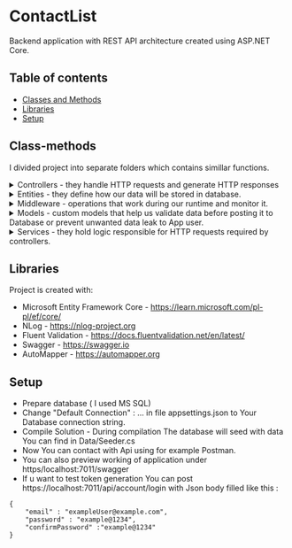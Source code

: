 # ContactList
Backend application with REST API architecture created using ASP.NET Core.
## Table of contents
* [Classes and Methods](#class-methods)
* [Libraries](#libraries)
* [Setup](#setup)

## Class-methods
I divided project into separate folders which contains simillar functions.
<details><summary>Controllers - they handle HTTP requests and generate HTTP responses</summary>
<p>

For example ContactController is responsible for Contacts in our application.
``` C#
namespace ContactListApi.Controllers
{
    [Route("api/contact")]
    [Authorize]
    [ApiController]
```
First we declare that our route to data will be "https:/localhost:7011/api/contact.
Then we declare that we want our data to be protected from unwanted api users. It can be seen when api user provide us with JWT.
Then we declare that our errors will be handled by custom Middleware.
``` C#
        [HttpGet]
        [AllowAnonymous]
        public ActionResult<IEnumerable<Contact>> GetAll([FromQuery]ContactQuery query)
        {
            var contactsDtos = _contactService.GetAll(query);

            return Ok(contactsDtos);
        }
```
HttpGet action let everyone see our list of contacts. To display it it references to ContactQuery which allow user to filter Data he gets.
For example : https://localhost:7011/api/contact?searchPhrase=a&pageSize=5&pageNumber=2&sortBy=FirstName&sortDirection=ASC <br>
Returns : 5 records sorted by First name Ascending.
</p>
</details>

<details><summary>Entities - they define how our data will be stored in database.</summary>
<p>
  
``` C#
  //Wymuszenie unikatowości adresu email 
    [Index(nameof(Email), IsUnique = true)]
    public class Contact
    {
        //Primary key
        [Key]
        public int Id { get; set; }
        //Fields
        public string? FirstName { get; set; }
        public string? LastName { get; set; }
        public string? Email { get; set; }
        public string? PhoneNumber { get; set; }
        public string? PasswordHash { get; set; }

        [Display(Name = "Birth Date")]
        [DataType(DataType.Date)]
        public DateTime? BirthDate { get; set; }
        //Foreign Key to Category
        public int? CategoryId { get; set; }
        public virtual Category? Category { get; set; }
        public int? SubCategoryId { get; set; }
        public virtual SubCategory? SubCategory { get; set; }

    }
```
  </p>
</details>

<details><summary>Middleware - operations that work during our runtime and monitor it.</summary>
  
  ``` C#
    
  namespace ContactListApi.Middleware
{
    public class ErrorHandlingMiddleware : IMiddleware
    {
        private readonly ILogger<ErrorHandlingMiddleware> _logger;

        public ErrorHandlingMiddleware(ILogger<ErrorHandlingMiddleware> logger)
        {
            _logger = logger;
        }
        public async Task InvokeAsync(HttpContext context, RequestDelegate next)
        {
            try
            {
                await next.Invoke(context);
            }
            catch (NotFoundException notFoundException)
            {
                context.Response.StatusCode = 404;
                context.Response.WriteAsync(notFoundException.Message);
            }
            catch (BadRequestException badRequestException)
            {
                context.Response.StatusCode = 400;
                context.Response.WriteAsync(badRequestException.Message);
            }
            catch (Exception ex)
            {
                _logger.LogError(ex, ex.Message);
                context.Response.StatusCode = 500;
                await context.Response.WriteAsync("Something went wrong");
            }
        }
    }
}
  
  ```
  
  For example ErrorHandlingMiddleware.cs define how we handle diffrent Error scenarios and what type of data api user should get in case of problem.
<p>
  
  </p>
 </details>
  
 <details><summary>Models - custom models that help us validate data before posting it to Database or prevent unwanted data leak to App user.</summary>
   
   Inside models there are also Validators for example :

``` C#

   namespace ContactListApi.Models.Validators
{
    public class RegisterAppUserDtoValidator : AbstractValidator<RegisterAppUserDto>
    {
        public RegisterAppUserDtoValidator(ApplicationDbContext dbContext)
        {
            RuleFor(x => x.Email)
                .NotEmpty()
                .EmailAddress()
                .Custom((value, context) =>
                {
                    var emailInUse = dbContext.AppUsers.Any(u => u.Email == value);
                    if (emailInUse)
                    {
                        context.AddFailure("Email", "That email is taken");
                    }
                }); 
            RuleFor(x => x.Password)
                .MinimumLength(8)
                .Custom((value,context) =>
                 {
                     if(!value.Any(char.IsUpper))
                     {
                         context.AddFailure("Password", "Password does not contain upper letter.");
                     }
                     if (!value.Any(char.IsLower))
                     {
                         context.AddFailure("Password", "Password does not contain lower letter.");
                     }
                     if (!value.Any(char.IsDigit))
                     {
                         context.AddFailure("Password", "Password does not contain number.");
                     }
                     string specialCh = @"%!@#$%^&*()?/>.<,:;'\|}]{[_~`+=-" + "\""';
                     char[] specialChArray = specialCh.ToCharArray();
                     foreach (char ch in specialChArray)
                     {
                         if (value.Contains(ch))
                         {
                             break;
                         }
                         if (specialChArray.Last() == ch)
                         {
                             context.AddFailure("Password", "Password does not contain special character.");
                         }
                     }
                 });

            RuleFor(x => x.ConfirmPassword).Equal(e => e.Password);
                
        }
    }
}

```
It confirms that Password is correct and Email is unique in AppUser table.
                       
  </details>

   <details><summary>Services - they hold logic responsible for HTTP requests required by controllers.</summary>
    
```C#
     
      public void Delete(int id)
        {
            _logger.LogWarning($"Contact with id: {id} DELETE action invoked");

            var contact = _dbContext
               .Contacts
               .FirstOrDefault(c => c.Id == id);

            if (contact == null) { throw new NotFoundException("Contact not found."); }

            _dbContext.Contacts.Remove(contact);
            _dbContext.SaveChanges();

        }
     
```

public void Delete first checks if required record exsist before deleting it.

   </details>

## Libraries
Project is created with:
* Microsoft Entity Framework Core - https://learn.microsoft.com/pl-pl/ef/core/
* NLog - https://nlog-project.org
* Fluent Validation - https://docs.fluentvalidation.net/en/latest/
* Swagger - https://swagger.io
* AutoMapper - https://automapper.org

## Setup
* Prepare database ( I used MS SQL) 
* Change  "Default Connection" : ... in file appsettings.json to Your Database connection string.
* Compile Solution - During compilation The database will seed with data You can find in Data/Seeder.cs
* Now You can contact with Api using for example Postman.
* You can also preview working of application under https/localhost:7011/swagger
* If u want to test token generation You can post <br>
https://localhost:7011/api/account/login
with Json body filled like this :  
```
{
    "email" : "exampleUser@example.com",
    "password" : "example@1234",
    "confirmPassword" :"example@1234"
}



```
